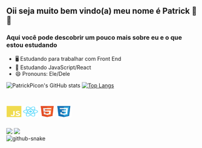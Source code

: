## Oii seja muito bem vindo(a) meu nome é Patrick 🤜🤛
### Aqui você pode descobrir um pouco mais sobre eu e o que estou estudando

- 🖥 Estudando para trabalhar com Front End
- 📘 Estudando JavaScript/React
- 😄 Pronouns: Ele/Dele

![PatrickPicon's GitHub stats](https://github-readme-stats.vercel.app/api?username=PatrickPicon&show_icons=true&theme=default)
[![Top Langs](https://github-readme-stats.vercel.app/api/top-langs/?username=PatrickPicon&layout=compact&)](https://github.com/anuraghazra/github-readme-stats)

<!--
<div align="center">
  <a href="https://github.com/PatrickPicon">
  <img height="180em" src="https://github-readme-stats.vercel.app/api?username=PatrickPicon&show_icons=true&theme=tokyonight&include_all_commits=true&count_private=true"/>
  <img height="150em" src="https://github-readme-stats.vercel.app/api/top-langs/?username=PatrickPicon&layout=compact&langs_count=7&theme=tokyonight"/>
</div>
-->
##

<div style="display: inline_block"><br>
  <img align="center" alt="Patrick-Js" height="30" width="40" src="https://raw.githubusercontent.com/devicons/devicon/master/icons/javascript/javascript-plain.svg">
  <img align="center" alt="Patrick-React" height="30" width="40" src="https://raw.githubusercontent.com/devicons/devicon/master/icons/react/react-original.svg">
  <img align="center" alt="Patrick-HTML" height="30" width="40" src="https://raw.githubusercontent.com/devicons/devicon/master/icons/html5/html5-original.svg">
  <img align="center" alt="Patrick-CSS" height="30" width="40" src="https://raw.githubusercontent.com/devicons/devicon/master/icons/css3/css3-original.svg">
</div>

##

<div>
  <a href="https://mail.google.com/mail/u/0/?tab=rm&ogbl#inbox" target="_blank"><img src="https://img.shields.io/badge/Gmail-D14836?style=for-the-badge&logo=gmail&logoColor=white" target="_blank"></a>
  <a href="https://www.linkedin.com/in/patrick-picon-546a2a140/" target="_blank"><img src="https://img.shields.io/badge/LinkedIn-0077B5?style=for-the-badge&logo=linkedin&logoColor=white target="_blank"></a>
</div>

    
<picture>
  <source media="(prefers-color-scheme: dark)" srcset="github-snake-dark.svg">
  <img alt="github-snake" src="github-snake.svg">
</picture>

